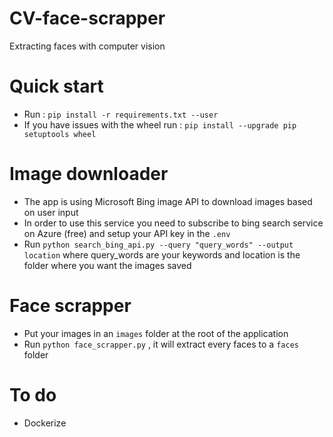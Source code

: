 # CV-face-scrapper
Extracting faces with computer vision
# Quick start
- Run : `pip install -r requirements.txt --user`  
- If you have issues with the wheel run : `pip install --upgrade pip setuptools wheel`
# Image downloader
- The app is using Microsoft Bing image API to download images based on user input
- In order to use this service you need to subscribe to bing search service on Azure (free) and setup your API key in the `.env`
- Run `python search_bing_api.py --query "query_words" --output location` where query_words are your keywords and location is the folder where you want the images saved
# Face scrapper
- Put your images in an `images` folder at the root of the application  
- Run `python face_scrapper.py` , it will extract every faces to a `faces` folder  
# To do
- Dockerize
